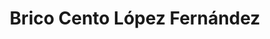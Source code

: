 ---
title: "Brico Cento López Fernández"
url: /mojacar-playa/brico-cento-lopez-fernandez/
shop: hardware
---